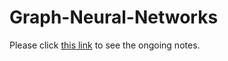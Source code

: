 # Graph-Neural-Networks

Please click <a href="https://github.com/MdArafatHKhan/Graph-Neural-Networks/blob/master/notes/geometric-deep-learning.pdf">this link</a> to see the ongoing notes.